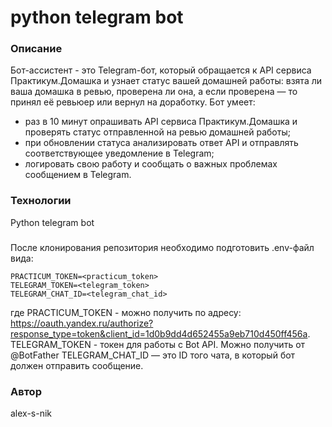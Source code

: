 # python telegram bot

### Описание
Бот-ассистент - это Telegram-бот, который обращается к API сервиса Практикум.Домашка и узнает статус вашей домашней работы: взята ли ваша домашка в ревью, проверена ли она, а если проверена — то принял её ревьюер или вернул на доработку.
Бот умеет:
- раз в 10 минут опрашивать API сервиса Практикум.Домашка и проверять статус отправленной на ревью домашней работы;
- при обновлении статуса анализировать ответ API и отправлять соответствующее уведомление в Telegram;
- логировать свою работу и сообщать о важных проблемах сообщением в Telegram.

### Технологии
Python telegram bot
### 
После клонирования репозитория необходимо подготовить .env-файл вида:
```
PRACTICUM_TOKEN=<practicum_token>
TELEGRAM_TOKEN=<telegram_token>
TELEGRAM_CHAT_ID=<telegram_chat_id>
```
где
PRACTICUM_TOKEN - можно получить по адресу: https://oauth.yandex.ru/authorize?response_type=token&client_id=1d0b9dd4d652455a9eb710d450ff456a.
TELEGRAM_TOKEN - токен для работы с Bot API. Можно получить от @BotFather
TELEGRAM_CHAT_ID — это ID того чата, в который бот должен отправить сообщение.

### Автор
alex-s-nik
